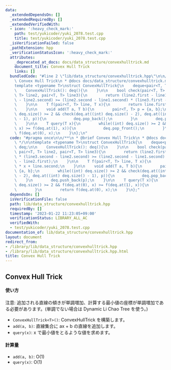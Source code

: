 ```yaml
---
data:
  _extendedDependsOn: []
  _extendedRequiredBy: []
  _extendedVerifiedWith:
  - icon: ':heavy_check_mark:'
    path: test/yukicoder/yuki_2078.test.cpp
    title: test/yukicoder/yuki_2078.test.cpp
  _isVerificationFailed: false
  _pathExtension: hpp
  _verificationStatusIcon: ':heavy_check_mark:'
  attributes:
    _deprecated_at_docs: docs/data_structure/convexhulltrick.md
    document_title: Convex Hull Trick
    links: []
  bundledCode: "#line 2 \"lib/data_structure/convexhulltrick.hpp\"\n\n/**\n * @brief\
    \ Convex Hull Trick\n * @docs docs/data_structure/convexhulltrick.md\n */\n\n\
    template <typename T>\nstruct ConvexHullTrick{\n    deque<pair<T, T>> deq;\n\n\
    \    ConvexHullTrick(): deq(){\n    }\n\n    bool check(pair<T, T> line1, pair<T,\
    \ T> line2, pair<T, T> line3){\n        return (line2.first - line1.first) * (line3.second\
    \ - line2.second) >= (line2.second - line1.second) * (line3.first - line2.first);\n\
    \    }\n\n    T f(pair<T, T> line, T x){\n        return line.first * x + line.second;\n\
    \    }\n\n    void add(T a, T b){\n        pair<T, T> p = {a, b};\n        while((int)\
    \ deq.size() >= 2 && check(deq.at((int) deq.size() - 2), deq.at((int) deq.size()\
    \ - 1), p)){\n            deq.pop_back();\n        }\n        deq.push_back(p);\n\
    \    }\n\n    T query(T x){\n        while((int) deq.size() >= 2 && f(deq.at(0),\
    \ x) >= f(deq.at(1), x)){\n            deq.pop_front();\n        }\n        return\
    \ f(deq.at(0), x);\n    }\n};\n"
  code: "#pragma once\n\n/**\n * @brief Convex Hull Trick\n * @docs docs/data_structure/convexhulltrick.md\n\
    \ */\n\ntemplate <typename T>\nstruct ConvexHullTrick{\n    deque<pair<T, T>>\
    \ deq;\n\n    ConvexHullTrick(): deq(){\n    }\n\n    bool check(pair<T, T> line1,\
    \ pair<T, T> line2, pair<T, T> line3){\n        return (line2.first - line1.first)\
    \ * (line3.second - line2.second) >= (line2.second - line1.second) * (line3.first\
    \ - line2.first);\n    }\n\n    T f(pair<T, T> line, T x){\n        return line.first\
    \ * x + line.second;\n    }\n\n    void add(T a, T b){\n        pair<T, T> p =\
    \ {a, b};\n        while((int) deq.size() >= 2 && check(deq.at((int) deq.size()\
    \ - 2), deq.at((int) deq.size() - 1), p)){\n            deq.pop_back();\n    \
    \    }\n        deq.push_back(p);\n    }\n\n    T query(T x){\n        while((int)\
    \ deq.size() >= 2 && f(deq.at(0), x) >= f(deq.at(1), x)){\n            deq.pop_front();\n\
    \        }\n        return f(deq.at(0), x);\n    }\n};"
  dependsOn: []
  isVerificationFile: false
  path: lib/data_structure/convexhulltrick.hpp
  requiredBy: []
  timestamp: '2023-01-22 11:23:05+09:00'
  verificationStatus: LIBRARY_ALL_AC
  verifiedWith:
  - test/yukicoder/yuki_2078.test.cpp
documentation_of: lib/data_structure/convexhulltrick.hpp
layout: document
redirect_from:
- /library/lib/data_structure/convexhulltrick.hpp
- /library/lib/data_structure/convexhulltrick.hpp.html
title: Convex Hull Trick
---
```

## Convex Hull Trick

#### 使い方

注意: 追加される直線の傾きが単調増加、計算する最小値の座標が単調増加である必要があります。(単調でない場合は Dynamic Li Chao Tree を使う。)

- `ConvexHullTrick<T>()`: ConvexHullTrick を構築します。
- `add(a, b)`: 直線集合に ax + b の直線を追加します。
- `query(x)`: x で最小値をとるような値を求めます。

#### 計算量

- `add(a, b)`: $\mathrm{O}(1)$
- `query(x)`: $\mathrm{O}(1)$